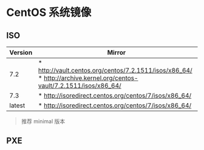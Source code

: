 # CentOS 系统镜像

## ISO

| Version | Mirror                                                                                                                         |
| ------- | ------------------------------------------------------------------------------------------------------------------------------ |
| 7.2     | * <http://vault.centos.org/centos/7.2.1511/isos/x86_64/> <br> * <http://archive.kernel.org/centos-vault/7.2.1511/isos/x86_64/> |
| 7.3     | * <http://isoredirect.centos.org/centos/7/isos/x86_64/>                                                                        |
| latest  | * <http://isoredirect.centos.org/centos/7/isos/x86_64/>                                                                        |

> 推荐 minimal 版本

## PXE
